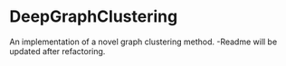 # DeepGraphClustering
An implementation of a novel graph clustering method.
-Readme will be updated after refactoring.
